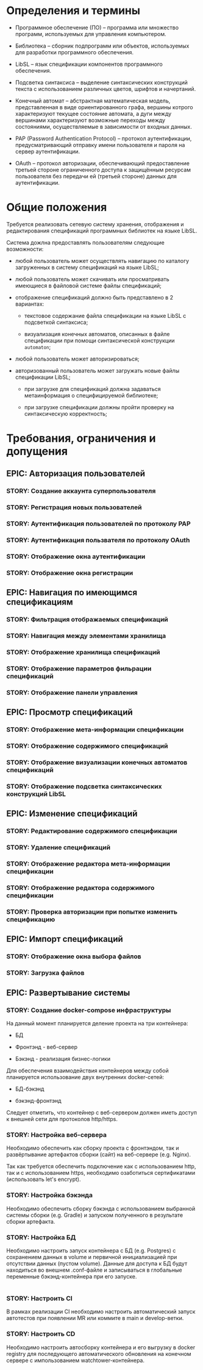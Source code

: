 # Определения и термины

- Программное обеспечение (ПО) – программа или множество программ, используемых для управления компьютером.

- Библиотека – сборник подпрограмм или объектов, используемых для разработки программного обеспечения.

- LibSL – язык спецификации компонентов программного обеспечения.

- Подсветка синтаксиса – выделение синтаксических конструкций текста с использованием различных цветов, шрифтов и начертаний. 

- Конечный автомат – абстрактная математическая модель, представленная в виде ориентированного графа, вершины котрого характеризуют текущее состояние автомата, а дуги между вершинами характеризуют возможные переходы между состояниями, осуществляемые в зависимости от входных данных.

- PAP (Password Authentication Protocol) – протокол аутентификации, предусматривающий отправку имени пользователя и пароля на сервер аутентификации.

- OAuth – протокол авторизации, обеспечивающий предоставление третьей стороне ограниченного доступа к защищённым ресурсам пользователя без передачи ей (третьей стороне) данных для аутентификации.

# Общие положения

Требуется реализовать сетевую систему хранения, отображения и редактирования спецификаций программных библиотек на языке LibSL. 

Система дожлна предоставлять пользователям следующие возможности:

- любой пользователь может осуществлять навигацию по каталогу загруженных в систему спецификаций на языке LibSL;

- любой пользователь может скачивать или просматривать имеющиеся в файловой системе файлы спецификаций;

- отображение спецификаций должно быть представлено в 2 вариантах:
  
  - текстовое содержание файла спецификации на языке LibSL с подсветкой синтаксиса;
  
  - визуализация конечных автоматов, описанных в файле спецификации при помощи синтаксической конструкции `automaton`;

- любой пользователь может авторизироваться;

- авторизованный пользователь может загружать новые файлы спецификации LibSL;
  
  - при загрузке для спецификаций должна задаваться метаинформация о специфицируемой библиотеке;
  
  - при загрузке спецификации должны пройти проверку на синтаксическую корректность;

# Требования, ограничения и допущения

## EPIC: Авторизация пользователей

### STORY: Создание аккаунта суперпользователя

### STORY: Регистрация новых пользователей

### STORY: Аутентификация пользователей по протоколу PAP

### STORY: Аутентификация пользвателя по протоколу OAuth

### STORY: Отображение окна аутентификации

### STORY: Отображение окна регистрации

## 

## EPIC: Навигация по имеющимся спецификациям

### STORY: Фильтрация отображаемых спецификаций

### STORY: Навигация между элементами хранилища

### STORY: Отображение хранилища спецификаций

### STORY: Отображение параметров фильрации спецификаций

### STORY: Отображение панели управления

## 

## EPIC: Просмотр спецификаций

### STORY: Отображение мета-информации спецификации

### STORY: Отображение содержимого спецификаций

### STORY: Отображение визуализации конечных автоматов спецификаций

### STORY: Отображение подсветка синтаксических конструкций LibSL

## EPIC: Изменение спецификаций

### STORY: Редактирование содержимого спецификации

### STORY: Удаление спецификаций

### STORY: Отображение редактора мета-информации спецификации

### STORY: Отображение редактора содержимого спецификации

### STORY: Проверка авторизации при попытке изменить спецификацию

## EPIC: Импорт спецификаций

### STORY: Отображение окна выбора файлов

### STORY: Загрузка файлов

## EPIC: Развертывание системы

### STORY: Создание docker-compose инфраструктуры

На данный момент планируется деление проекта на три контейнера:

- БД

- Фронтэнд - веб-сервер

- Бэкэнд - реализация бизнес-логики

Для обеспечения взаимодействия контейнеров между собой планируется использование двух внутренних docker-сетей:

- БД-бэкэнд

- бэкэнд-фронтэнд

Следует отметить, что контейнер с веб-сервером должен иметь доступ к внешней сети для протоколов http/https.

### STORY: Настройка веб-сервера

Необходимо обеспечить как сборку проекта с фронтэндом, так и развёртывание артефактов сборки (сайт) на веб-сервере (e.g. Nginx). 

Так как требуется обеспечить подключение как с использованием http, так и с использованием https, необходимо озаботиться сертификатами (использовать let's encrypt). 

### STORY: Настройка бэкэнда

Необходимо обеспечить сборку бэкэнда с использованием выбранной системы сборки (e.g. Gradle) и запуском полученного в результате сборки артефакта.

### STORY: Настройка БД

Необходимо настроить запуск контейнера с БД (e.g. Postgres) с сохранением данных в volume и первичной инициализацией при отсутствии данных (пустом volume). Данные для доступа к БД будут находиться во внешнем .conf-файле и записываться в глобальные переменные бэкэнд-контейнера при его запуске.

# 

### STORY: Настроить CI

В рамках реализации CI необходимо настроить автоматический запуск автотестов при появлении MR или коммите в main и develop-ветки.

### STORY: Настроить CD

Необходимо настроить автосборку контейнера и его выгрузку в docker registry для последующего автоматического обновления на конечном сервере с импользованием watchtower-контейнера.

